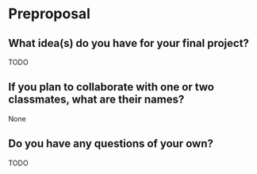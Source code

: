 # Preproposal

## What idea(s) do you have for your final project?

TODO

## If you plan to collaborate with one or two classmates, what are their names?

None

## Do you have any questions of your own?

TODO
